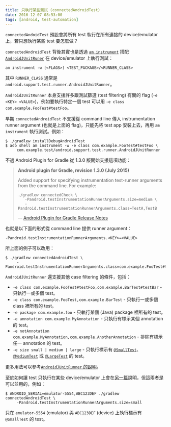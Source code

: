 ```yaml
---
title: 只執行某些測試 (connectedAndroidTest)
date: 2016-12-07 08:53:00
tags: [android, test-automation]
---
```


`connectedAndoidTest` 預設會將所有 test 執行在所有連接的 device/emulator 上，若只想執行某些 test 要怎麼做？

`connectedAndroidTest` 背後其實也是透過 [`am instrument`][am-instrument] 搭配 [`AndroidJUnitRuner`][android-junit-runner] 在 device/emulator 上執行測試：

<!-- more -->

    am instrument -w [<FLAGS>] <TEST_PACKAGE>/<RUNNER_CLASS>

其中 `RUNNER_CLASS` 通常是 `android.support.test.runner.AndroidJUnitRunner`。

`AndroidJUnitRunner` 本身支援許多跟測試篩選 (test filtering) 有關的 flag (`-e <KEY> <VALUE>`)，例如要執行特定一個 test 可以用 `-e class com.example.FooTest#testFoo`。

早期 `connectedAndroidTest` 不支援從 command line 傳入 instrumentation runner argument (也就是上面的 flag)，只能先將 test app 安裝上去，再用 `am instrument` 執行測試。例如：

```
$ ./gradlew installDebugAndroidTest
$ adb shell am instrument -w -e class com.example.FooTest#testFoo \
     com.example.test/android.support.test.runner.AndroidJUnitRunner
```

不過 Android Plugin for Gradle 從 1.3.0 版開始支援這項功能：

> **Android plugin for Gradle, revision 1.3.0 (July 2015)**
>
> Added support for specifying instrumentation test-runner arguments from the command line. For example:
>
> ```
> ./gradlew connectedCheck \
>    -Pandroid.testInstrumentationRunnerArguments.size=medium \
>    -Pandroid.testInstrumentationRunnerArguments.class=TestA,TestB
> ```
> -- [Android Plugin for Gradle Release Notes][plugin-release-notes]

也就是以下面的形式從 command line 提供 runner argument：

    -Pandroid.testInstrumentationRunnerArguments.<KEY>=<VALUE>

所上面的例子可以改用：

```
$ ./gradlew connectedAndroidTest \
     -Pandroid.testInstrumentationRunnerArguments.class=com.example.FooTest#testFoo
```

`AndroidJUnitRunner` 還支援其他 case filtering 的條件，包括：

 * `-e class com.example.FooTest#testFoo,com.example.BarTest#testBar` - 只執行一或多個 test。
 * `-e class com.example.FooTest,com.example.BarTest` - 只執行一或多個 class 裡所有的 test。
 * `-e package com.example.foo` - 只執行某個 (Java) package 裡所有的 test。
 * `-e annotation com.example.MyAnnotation` - 只執行有標示某個 annotation 的 test。
 * `-e notAnnotation com.example.MyAnnotation,com.example.AnotherAnnotation` - 排除有標示任一 annotation 的 test。
 * `-e size small | medium | large` - 只執行標示有 [`@SmallTest`][small-test]、[`@MediumTest`][medium-test] 或 [`@LargeTest`][large-test] 的 test。

更多用法可以參考[`AndroidJUnitRunner` 的說明][android-junit-runner]。

至於如何讓 test 只執行在某些 device/emulator 上會在[另一篇](/2016/12/07/run-on-specific-devices-cat/)說明，但這兩者是可以並用的，例如：

```
$ ANDROID_SERIAL=emulator-5554,ABC123DEF ./gradlew connectedAndroidTest \
     -Pandroid.testInstrumentationRunnerArguments.size=small
```

只在 `emulator-5554` (emulator) 與 `ABC123DEF` (device) 上執行標示有 `@SmallTest` 的 test。

 [am-instrument]: https://developer.android.com/studio/test/command-line.html#AMSyntax
 [android-junit-runner]: https://developer.android.com/reference/android/support/test/runner/AndroidJUnitRunner.html
 [plugin-release-notes]: https://developer.android.com/studio/releases/gradle-plugin.html
 [small-test]: https://developer.android.com/reference/android/support/test/filters/SmallTest.html
 [medium-test]: https://developer.android.com/reference/android/support/test/filters/MediumTest.html
 [large-test]: https://developer.android.com/reference/android/support/test/filters/LargeTest.html

